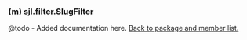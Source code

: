 ### (m) sjl.filter.SlugFilter
@todo - Added documentation here.
[Back to package and member list.](#packages-and-members)

